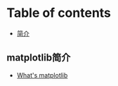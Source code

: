 # Table of contents

* [简介](README.md)

## matplotlib简介

* [What's matplotlib](matplotlib-jian-jie/whats-matplotlib.md)

